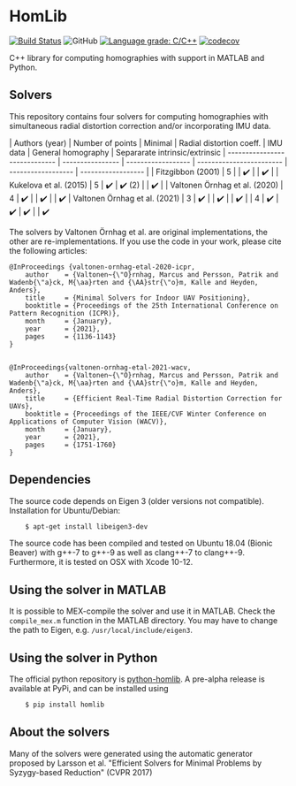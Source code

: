 # HomLib

[![Build Status](https://travis-ci.com/marcusvaltonen/HomLib.svg?branch=main)](https://travis-ci.com/marcusvaltonen/HomLib)
![GitHub](https://img.shields.io/github/license/marcusvaltonen/HomLib)
[![Language grade: C/C++](https://img.shields.io/lgtm/grade/cpp/g/marcusvaltonen/HomLib.svg?logo=lgtm&logoWidth=18)](https://lgtm.com/projects/g/marcusvaltonen/HomLib/context:cpp)
[![codecov](https://codecov.io/gh/marcusvaltonen/HomLib/branch/main/graph/badge.svg)](https://codecov.io/gh/marcusvaltonen/HomLib)

C++ library for computing homographies with support in MATLAB and Python.

## Solvers
This repository contains four solvers for computing homographies with
simultaneous radial distortion correction and/or incorporating IMU data.

| Authors (year)                | Number of points | Minimal            | Radial distortion coeff. | IMU data           | General homography | Separarate intrinsic/extrinsic
| ----------------------------- | ---------------- | ------------------ | ------------------------ | ------------------ | ------------------ |
| Fitzgibbon (2001)             | 5                |                    | :heavy_check_mark:       |                    | :heavy_check_mark: |
| Kukelova et al. (2015)        | 5                | :heavy_check_mark: | :heavy_check_mark: (2)   |                    | :heavy_check_mark: |
| Valtonen Örnhag et al. (2020) | 4                | :heavy_check_mark: |                          | :heavy_check_mark: |                    | :heavy_check_mark:
| Valtonen Örnhag et al. (2021) | 3                | :heavy_check_mark: |                          | :heavy_check_mark: |                    | :heavy_check_mark:
|                               | 4                | :heavy_check_mark: | :heavy_check_mark:       | :heavy_check_mark: |                    | :heavy_check_mark:

The solvers by Valtonen Örnhag et al. are original implementations, the
other are re-implementations. If you use the code in your work, please cite
the following articles:

```
@InProceedings {valtonen-ornhag-etal-2020-icpr,
    author    = {Valtonen~{\"O}rnhag, Marcus and Persson, Patrik and Wadenb{\"a}ck, M{\aa}rten and {\AA}str{\"o}m, Kalle and Heyden, Anders},
    title     = {Minimal Solvers for Indoor UAV Positioning},
    booktitle = {Proceedings of the 25th International Conference on Pattern Recognition (ICPR)},
    month     = {January},
    year      = {2021},
    pages     = {1136-1143}
}


@InProceedings{valtonen-ornhag-etal-2021-wacv,
    author    = {Valtonen~{\"O}rnhag, Marcus and Persson, Patrik and Wadenb{\"a}ck, M{\aa}rten and {\AA}str{\"o}m, Kalle and Heyden, Anders},
    title     = {Efficient Real-Time Radial Distortion Correction for UAVs},
    booktitle = {Proceedings of the IEEE/CVF Winter Conference on Applications of Computer Vision (WACV)},
    month     = {January},
    year      = {2021},
    pages     = {1751-1760}
}
```

## Dependencies
The source code depends on Eigen 3 (older versions not compatible).
Installation for Ubuntu/Debian:
```bash
    $ apt-get install libeigen3-dev
```
The source code has been compiled and tested on Ubuntu 18.04 (Bionic Beaver) with g++-7 to g++-9 as well
as clang++-7 to clang++-9. Furthermore, it is tested on OSX with Xcode 10-12.

## Using the solver in MATLAB
It is possible to MEX-compile the solver and use it in MATLAB. Check the
`compile_mex.m` function in the MATLAB directory. You may have to change the path to Eigen,
e.g. `/usr/local/include/eigen3`.

## Using the solver in Python
The official python repository is [python-homlib](https://github.com/marcusvaltonen/python-homlib).
A pre-alpha release is available at PyPi, and can be installed using
```bash
    $ pip install homlib
```

## About the solvers
Many of the solvers were generated using the automatic generator proposed by
Larsson et al. "Efficient Solvers for Minimal Problems by Syzygy-based
Reduction" (CVPR 2017)
